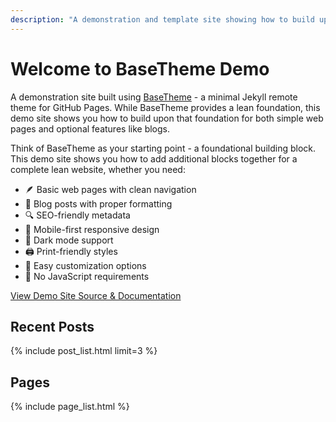 ```yaml
---
description: "A demonstration and template site showing how to build upon BaseTheme's lean foundation"
---
```


# Welcome to BaseTheme Demo

A demonstration site built using [BaseTheme](https://github.com/ChristopherA/BaseTheme) - a minimal Jekyll remote theme for GitHub Pages. While BaseTheme provides a lean foundation, this demo site shows you how to build upon that foundation for both simple web pages and optional features like blogs.

Think of BaseTheme as your starting point - a foundational building block. This demo site shows you how to add additional blocks together for a complete lean website, whether you need:
- 🪶 Basic web pages with clean navigation
- 📝 Blog posts with proper formatting
- 🔍 SEO-friendly metadata
- 📱 Mobile-first responsive design
- 🌙 Dark mode support
- 🖨️ Print-friendly styles
- 🎨 Easy customization options
- 🚫 No JavaScript requirements

[View Demo Site Source & Documentation](https://github.com/ChristopherA/BaseTheme-DemoSite)

## Recent Posts

{% include post_list.html limit=3 %}

## Pages

{% include page_list.html %}
